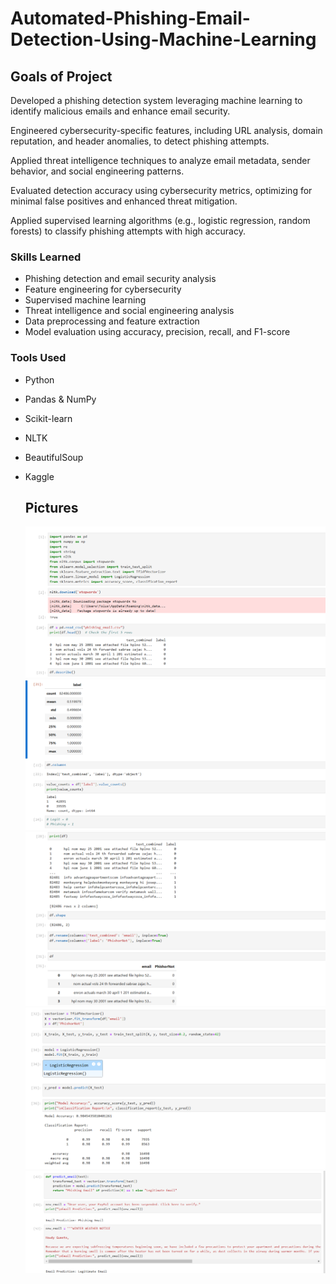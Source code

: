 # Automated-Phishing-Email-Detection-Using-Machine-Learning

## Goals of Project

Developed a phishing detection system leveraging machine learning to identify malicious emails and enhance email security.

Engineered cybersecurity-specific features, including URL analysis, domain reputation, and header anomalies, to detect phishing attempts.

Applied threat intelligence techniques to analyze email metadata, sender behavior, and social engineering patterns.

Evaluated detection accuracy using cybersecurity metrics, optimizing for minimal false positives and enhanced threat mitigation.

Applied supervised learning algorithms (e.g., logistic regression, random forests) to classify phishing attempts with high accuracy.

### Skills Learned

- Phishing detection and email security analysis
- Feature engineering for cybersecurity 
- Supervised machine learning 
- Threat intelligence and social engineering analysis
- Data preprocessing and feature extraction 
- Model evaluation using accuracy, precision, recall, and F1-score

### Tools Used

- Python
- Pandas & NumPy 
- Scikit-learn
- NLTK 
- BeautifulSoup
- Kaggle

  ## Pictures
  ![image alt](https://github.com/Tolusokoyacyb/Automated-Phishing-Email-Detection-Using-Machine-Learning/blob/main/Screenshot%202025-01-30%20161804.png)
  ![image alt](https://github.com/Tolusokoyacyb/Automated-Phishing-Email-Detection-Using-Machine-Learning/blob/a4a31a01a98990ee61c9f87e66a39221a1ce6383/Screenshot%202025-01-30%20161827.png)
  ![image alt](https://github.com/Tolusokoyacyb/Automated-Phishing-Email-Detection-Using-Machine-Learning/blob/a4a31a01a98990ee61c9f87e66a39221a1ce6383/Screenshot%202025-01-30%20161848.png)
  ![image alt](https://github.com/Tolusokoyacyb/Automated-Phishing-Email-Detection-Using-Machine-Learning/blob/a4a31a01a98990ee61c9f87e66a39221a1ce6383/Screenshot%202025-01-30%20161912.png)
  ![image alt](https://github.com/Tolusokoyacyb/Automated-Phishing-Email-Detection-Using-Machine-Learning/blob/a4a31a01a98990ee61c9f87e66a39221a1ce6383/Screenshot%202025-01-30%20163307.png)
  
